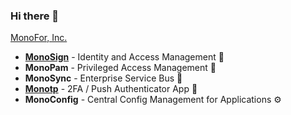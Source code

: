 ### Hi there 👋

[MonoFor, Inc.](https://monofor.com)

- [**MonoSign**](https://monosign.com) - Identity and Access Management 🔐
- **MonoPam** - Privileged Access Management 👮‍
- **MonoSync** - Enterprise Service Bus 📑
- [**Monotp**](https://monotp.com) - 2FA / Push Authenticator App 🔴
- **MonoConfig** - Central Config Management for Applications ⚙️
